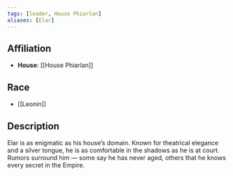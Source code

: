 ```yaml
---
tags: [leader, House Phiarlan]
aliases: [Elar]
---
```


## Affiliation
- **House**: [[House Phiarlan]]

## Race
- [[Leonin]]

## Description
Elar is as enigmatic as his house’s domain. Known for theatrical elegance and a silver tongue, he is as comfortable in the shadows as he is at court. Rumors surround him — some say he has never aged, others that he knows every secret in the Empire.
